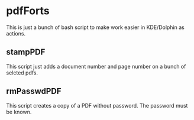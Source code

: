 pdfForts
========

This is just a bunch of bash script to make work easier in KDE/Dolphin as actions.



stampPDF
--------

This script just adds a document number and page number on a bunch of selcted pdfs.



rmPasswdPDF
-----------

This script creates a copy of a PDF without password. The password must be known. 
